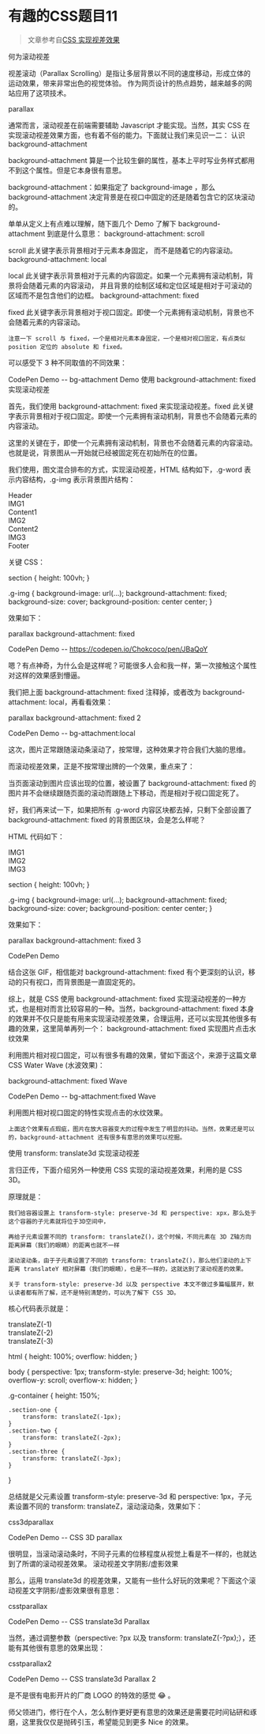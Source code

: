 # 有趣的CSS题目11

>文章参考自[CSS 实现视差效果](https://github.com/chokcoco/iCSS/issues/37)

何为滚动视差

视差滚动（Parallax Scrolling）是指让多层背景以不同的速度移动，形成立体的运动效果，带来非常出色的视觉体验。 作为网页设计的热点趋势，越来越多的网站应用了这项技术。

parallax

通常而言，滚动视差在前端需要辅助 Javascript 才能实现。当然，其实 CSS 在实现滚动视差效果方面，也有着不俗的能力。下面就让我们来见识一二：
认识 background-attachment

background-attachment 算是一个比较生僻的属性，基本上平时写业务样式都用不到这个属性。但是它本身很有意思。

background-attachment：如果指定了 background-image ，那么 background-attachment 决定背景是在视口中固定的还是随着包含它的区块滚动的。

单单从定义上有点难以理解，随下面几个 Demo 了解下 background-attachment 到底是什么意思：
background-attachment: scroll

scroll 此关键字表示背景相对于元素本身固定， 而不是随着它的内容滚动。
background-attachment: local

local 此关键字表示背景相对于元素的内容固定。如果一个元素拥有滚动机制，背景将会随着元素的内容滚动， 并且背景的绘制区域和定位区域是相对于可滚动的区域而不是包含他们的边框。
background-attachment: fixed

fixed 此关键字表示背景相对于视口固定。即使一个元素拥有滚动机制，背景也不会随着元素的内容滚动。

    注意一下 scroll 与 fixed，一个是相对元素本身固定，一个是相对视口固定，有点类似 position 定位的 absolute 和 fixed。

可以感受下 3 种不同取值的不同效果：

CodePen Demo -- bg-attachment Demo
使用 background-attachment: fixed 实现滚动视差

首先，我们使用 background-attachment: fixed 来实现滚动视差。fixed 此关键字表示背景相对于视口固定。即使一个元素拥有滚动机制，背景也不会随着元素的内容滚动。

这里的关键在于，即使一个元素拥有滚动机制，背景也不会随着元素的内容滚动。也就是说，背景图从一开始就已经被固定死在初始所在的位置。

我们使用，图文混合排布的方式，实现滚动视差，HTML 结构如下，.g-word 表示内容结构，.g-img 表示背景图片结构：

<section class="g-word">Header</section>
<section class="g-img">IMG1</section>
<section class="g-word">Content1</section>
<section class="g-img">IMG2</section>
<section class="g-word">Content2</section>
<section class="g-img">IMG3</section>
<section class="g-word">Footer</section>

关键 CSS：

section {
    height: 100vh;
}

.g-img {
    background-image: url(...);
    background-attachment: fixed;
    background-size: cover;
    background-position: center center;
}

效果如下：

parallax background-attachment: fixed

CodePen Demo -- https://codepen.io/Chokcoco/pen/JBaQoY

嗯？有点神奇，为什么会是这样呢？可能很多人会和我一样，第一次接触这个属性对这样的效果感到懵逼。

我们把上面 background-attachment: fixed 注释掉，或者改为 background-attachment: local，再看看效果：

parallax background-attachment: fixed 2

CodePen Demo -- bg-attachment:local

这次，图片正常跟随滚动条滚动了，按常理，这种效果才符合我们大脑的思维。

而滚动视差效果，正是不按常理出牌的一个效果，重点来了：

当页面滚动到图片应该出现的位置，被设置了 background-attachment: fixed 的图片并不会继续跟随页面的滚动而跟随上下移动，而是相对于视口固定死了。

好，我们再来试一下，如果把所有 .g-word 内容区块都去掉，只剩下全部设置了 background-attachment: fixed 的背景图区块，会是怎么样呢？

HTML 代码如下：

<section class="g-img">IMG1</section>
<section class="g-img">IMG2</section>
<section class="g-img">IMG3</section>

section {
    height: 100vh;
}

.g-img {
    background-image: url(...);
    background-attachment: fixed;
    background-size: cover;
    background-position: center center;
}

效果如下：

parallax background-attachment: fixed 3

CodePen Demo

结合这张 GIF，相信能对 background-attachment: fixed 有个更深刻的认识，移动的只有视口，而背景图是一直固定死的。

综上，就是 CSS 使用 background-attachment: fixed 实现滚动视差的一种方式，也是相对而言比较容易的一种。当然，background-attachment: fixed 本身的效果并不仅只是能有用来实现滚动视差效果，合理运用，还可以实现其他很多有趣的效果，这里简单再列一个：
background-attachment: fixed 实现图片点击水纹效果

利用图片相对视口固定，可以有很多有趣的效果，譬如下面这个，来源于这篇文章CSS Water Wave (水波效果)：

background-attachment: fixed Wave

CodePen Demo -- bg-attachment:fixed Wave

利用图片相对视口固定的特性实现点击的水纹效果。

    上面这个效果有点瑕疵，图片在放大容器变大的过程中发生了明显的抖动。当然，效果还是可以的，background-attachment 还有很多有意思的效果可以挖掘。

使用 transform: translate3d 实现滚动视差

言归正传，下面介绍另外一种使用 CSS 实现的滚动视差效果，利用的是 CSS 3D。

原理就是：

    我们给容器设置上 transform-style: preserve-3d 和 perspective: xpx，那么处于这个容器的子元素就将位于3D空间中，

    再给子元素设置不同的 transform: translateZ()，这个时候，不同元素在 3D Z轴方向距离屏幕（我们的眼睛）的距离也就不一样

    滚动滚动条，由于子元素设置了不同的 transform: translateZ()，那么他们滚动的上下距离 translateY 相对屏幕（我们的眼睛），也是不一样的，这就达到了滚动视差的效果。

    关于 transform-style: preserve-3d 以及 perspective 本文不做过多篇幅展开，默认读者都有所了解，还不是特别清楚的，可以先了解下 CSS 3D。

核心代码表示就是：

<div class="g-container">
    <div class="section-one">translateZ(-1)</div>
    <div class="section-two">translateZ(-2)</div>
    <div class="section-three">translateZ(-3)</div>
</div>

html {
    height: 100%;
    overflow: hidden;
}

body {
    perspective: 1px;
    transform-style: preserve-3d;
    height: 100%;
    overflow-y: scroll;
    overflow-x: hidden;
}

.g-container {
    height: 150%;

    .section-one {
        transform: translateZ(-1px);
    }
    .section-two {
        transform: translateZ(-2px);
    }
    .section-three {
        transform: translateZ(-3px);
    }
}

总结就是父元素设置 transform-style: preserve-3d 和 perspective: 1px，子元素设置不同的 transform: translateZ，滚动滚动条，效果如下：

css3dparallax

CodePen Demo -- CSS 3D parallax

很明显，当滚动滚动条时，不同子元素的位移程度从视觉上看是不一样的，也就达到了所谓的滚动视差效果。
滚动视差文字阴影/虚影效果

那么，运用 translate3d 的视差效果，又能有一些什么好玩的效果呢？下面这个滚动视差文字阴影/虚影效果很有意思：

csstparallax

CodePen Demo -- CSS translate3d Parallax

当然，通过调整参数（perspective: ?px 以及 transform: translateZ(-?px);），还能有其他很有意思的效果出现：

csstparallax2

CodePen Demo -- CSS translate3d Parallax 2

是不是很有电影开片的厂商 LOGO 的特效的感觉 😂 。

师父领进门，修行在个人，怎么制作更好更有意思的效果还是需要花时间钻研和琢磨，这里我仅仅是抛砖引玉，希望能见到更多 Nice 的效果。